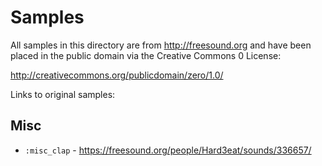# Samples

All samples in this directory are from http://freesound.org and have
been placed in the public domain via the Creative Commons 0 License:

http://creativecommons.org/publicdomain/zero/1.0/


Links to original samples:

## Misc

* `:misc_clap` - https://freesound.org/people/Hard3eat/sounds/336657/
